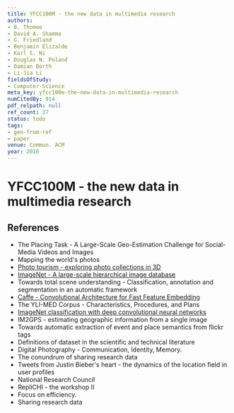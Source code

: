 ```yaml
---
title: YFCC100M - the new data in multimedia research
authors:
- B. Thomee
- David A. Shamma
- G. Friedland
- Benjamin Elizalde
- Karl S. Ni
- Douglas N. Poland
- Damian Borth
- Li-Jia Li
fieldsOfStudy:
- Computer Science
meta_key: yfcc100m-the-new-data-in-multimedia-research
numCitedBy: 914
pdf_relpath: null
ref_count: 37
status: todo
tags:
- gen-from-ref
- paper
venue: Commun. ACM
year: 2016
---
```


# YFCC100M - the new data in multimedia research

## References

- The Placing Task - A Large-Scale Geo-Estimation Challenge for Social-Media Videos and Images
- Mapping the world's photos
- [Photo tourism - exploring photo collections in 3D](./photo-tourism-exploring-photo-collections-in-3d.md)
- [ImageNet - A large-scale hierarchical image database](./imagenet-a-large-scale-hierarchical-image-database.md)
- Towards total scene understanding - Classification, annotation and segmentation in an automatic framework
- [Caffe - Convolutional Architecture for Fast Feature Embedding](./caffe-convolutional-architecture-for-fast-feature-embedding.md)
- The YLI-MED Corpus - Characteristics, Procedures, and Plans
- [ImageNet classification with deep convolutional neural networks](./imagenet-classification-with-deep-convolutional-neural-networks.md)
- IM2GPS - estimating geographic information from a single image
- Towards automatic extraction of event and place semantics from flickr tags
- Definitions of dataset in the scientific and technical literature
- Digital Photography - Communication, Identity, Memory.
- The conundrum of sharing research data
- Tweets from Justin Bieber's heart - the dynamics of the location field in user profiles
- National Research Council
- RepliCHI - the workshop II
- Focus on efficiency.
- Sharing research data
